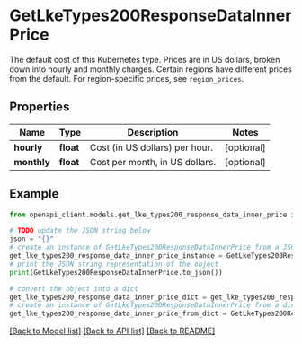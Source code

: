 # GetLkeTypes200ResponseDataInnerPrice

The default cost of this Kubernetes type. Prices are in US dollars, broken down into hourly and monthly charges.  Certain regions have different prices from the default. For region-specific prices, see `region_prices`.

## Properties

Name | Type | Description | Notes
------------ | ------------- | ------------- | -------------
**hourly** | **float** | Cost (in US dollars) per hour. | [optional] 
**monthly** | **float** | Cost per month, in US dollars. | [optional] 

## Example

```python
from openapi_client.models.get_lke_types200_response_data_inner_price import GetLkeTypes200ResponseDataInnerPrice

# TODO update the JSON string below
json = "{}"
# create an instance of GetLkeTypes200ResponseDataInnerPrice from a JSON string
get_lke_types200_response_data_inner_price_instance = GetLkeTypes200ResponseDataInnerPrice.from_json(json)
# print the JSON string representation of the object
print(GetLkeTypes200ResponseDataInnerPrice.to_json())

# convert the object into a dict
get_lke_types200_response_data_inner_price_dict = get_lke_types200_response_data_inner_price_instance.to_dict()
# create an instance of GetLkeTypes200ResponseDataInnerPrice from a dict
get_lke_types200_response_data_inner_price_from_dict = GetLkeTypes200ResponseDataInnerPrice.from_dict(get_lke_types200_response_data_inner_price_dict)
```
[[Back to Model list]](../README.md#documentation-for-models) [[Back to API list]](../README.md#documentation-for-api-endpoints) [[Back to README]](../README.md)


